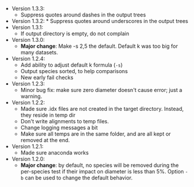 * Version 1.3.3:
	* Suppress quotes around dashes in the output trees
* Version 1.3.2:
    	* Suppress quotes around underscores in the output trees
* Version 1.3.1:
	* If output directory is empty, do not complain 
* Version 1.3.0:
	* **Major change**: Make -s 2,5 the default. Default k was too big for many datasets. 
* Version 1.2.4:
	* Add ability to adjust default k formula (`-s`)
	* Output species sorted, to help comparisons
	*  New early fail checks
* Version 1.2.3:
	* Minor bug fix: make sure zero diameter doesn't cause error; just a warning. 
* Version 1.2.2:
	* Made sure .idx files are not created in the target directory. Instead, they reside in temp dir
	* Don't write alignments to temp files. 
	* Change logging messages a bit
	* Make sure all temps are in the same folder, and are all kept or removed at the end. 
* Version 1.2.1:
	* Made sure anaconda works
* Version 1.2.0:
	* **Major change**: by default, no species will be removed during the per-species test if their impact on diameter is less than 5%. Option `-b` can be used to change the default behavior.
